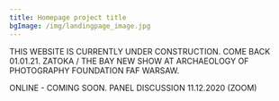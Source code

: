 ```yaml
---
title: Homepage project title
bgImage: /img/landingpage_image.jpg
---
```

THIS WEBSITE IS CURRENTLY UNDER CONSTRUCTION. COME BACK 01.01.21.
ZATOKA / THE BAY NEW SHOW AT ARCHAEOLOGY OF PHOTOGRAPHY FOUNDATION FAF WARSAW.

ONLINE - COMING SOON. PANEL DISCUSSION 11.12.2020 (ZOOM)